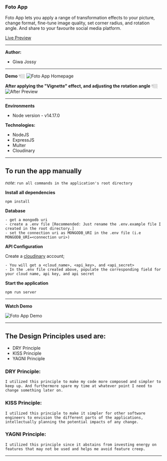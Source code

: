 ### Foto App

Foto App lets you apply a range of transformation effects to your picture, change format, fine-tune image quality, set corner radius, and rotation angle. And share to your favourite social media platform.

[Live Preview](https://use-foto-app.herokuapp.com/)

---

**Author:** 
- Giwa Jossy
---

**Demo** 👇🏼
![Foto App Homepage](https://res.cloudinary.com/dd3hmuucq/image/upload/v1635354772/foto%20App%20Shots/foto_app__ptshi5.jpg)


**After applying the "Vignette" effect, and adjusting the rotation angle** 👇🏼
![After Preview](https://res.cloudinary.com/dd3hmuucq/image/upload/v1635354772/foto%20App%20Shots/foto_app___qs35fx.jpg)

---

**Environments**
- Node version - v14.17.0


**Technologies:**
- NodeJS
- ExpressJS
- Multer
- Cloudinary

---

## To run the app manually
*note*: `run all commands in the application's root directory`

**Install all dependencies**

```
npm install
```

**Database**
```
- get a mongodb uri
- create a .env file [Recommended: Just rename the .env.example file I created in the root directory.]
- set the connection uri as MONGODB_URI in the .env file (i.e MONGODB_URI=<connection uri>)
```

**API Configuration**

Create a [cloudinary](https://cloudinary.com/) account;
```
- You will get a <cloud_name>, <api_key>, and <api_secret>
- In the .env file created above, populate the corresponding field for your cloud name, api key, and api secret
```


**Start the application**

```
npm run server
```

---
**Watch Demo**

![Foto App Demo](https://github.com/giwajossy/foto/blob/master/FotoAppDemo.gif)

---

## The Design Principles used are:

- DRY Principle
- KISS Principle
- YAGNI Principle


### DRY Principle:

```
I utilized this principle to make my code more composed and simpler to keep up. And furthermore spare my time at whatever point I need to change something later on.
```

### KISS Principle:

```
I utilized this principle to make it simpler for other software engineers to envision the different parts of the applications, intellectually planning the potential impacts of any change.
```

### YAGNI Principle:

```
I utilized this principle since it abstains from investing energy on features that may not be used and helps me avoid feature creep.
```

---


